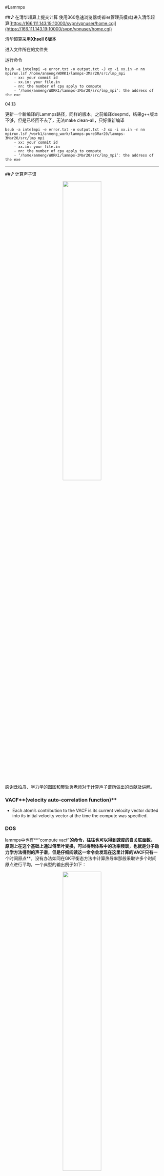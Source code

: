 #Lammps

##♪ 在清华超算上提交计算
使用360急速浏览器或者ie(管理员模式)进入清华超算[https://166.111.143.19:10000/svpn/vpnuser/home.cgi](https://166.111.143.19:10000/svpn/vpnuser/home.cgi)

清华超算采用**Xhsell 6版本**

进入文件所在的文件夹

运行命令
```
bsub -a intelmpi -e error.txt -o output.txt -J xx -i xx.in -n nn mpirun.lsf /home/anmeng/WORK1/lammps-3Mar20/src/lmp_mpi
	- xx: your commit id
	- xx.in: your file.in
	- nn: the number of cpu apply to compute
	- ‘/home/anmeng/WORK1/lammps-3Mar20/src/lmp_mpi’: the address of the exe
```

04.13

更新一个新编译的Lammps路径，同样的版本。之前编译deepmd，结果g++版本不够，但是已经回不去了，无法make clean-all，只好重新编译


```
bsub -a intelmpi -e error.txt -o output.txt -J xx -i xx.in -n nn mpirun.lsf /work1/anmeng_work/lammps-pure3Mar20/lammps-3Mar20/src/lmp_mpi
	- xx: your commit id
	- xx.in: your file.in
	- nn: the number of cpu apply to compute
	- ‘/home/anmeng/WORK1/lammps-3Mar20/src/lmp_mpi’: the address of the exe
```


---
##♪ 计算声子谱
<div align=center>
<img src="https://pic.imgdb.cn/item/6257d62f239250f7c5d3139e.jpg" width="50%">
</div>

感谢[泛柏舟](https://www.zhihu.com/people/ying-xiao-ye)、[学力学的图图](https://www.zhihu.com/people/du-yao-89-86)和[樊哲勇老师](https://zheyongfan.org/index.php/Main_Page)对于计算声子谱所做出的贡献及讲解。

### VACF**(velocity auto-correlation function)**

- Each atom’s contribution to the VACF is its current velocity vector dotted into its initial velocity vector at the time the compute was specified.

###	DOS

lammps中也有**“compute vacf”**的命令，往往也可以得到速度的自关联函数，原则上在这个基础上通过傅里叶变换，可以得到体系中的功率频谱，也就是分子动力学方法得到的声子谱，但是仔细阅读这一命令会发现在这里计算的VACF只有**一个时间原点**，没有办法如同在GK平衡态方法中计算热导率那般采取许多个时间原点进行平均，一个典型的输出例子如下：

<div align=center>
<img src="https://pic.imgdb.cn/item/6257d679239250f7c5d393ad.jpg" width="50%">
</div>

可以发现这个声子谱显得非常凌乱

**Manual Note 中强调，如果要重复计算，必须保持所计算的原子ID一样。我理解的也就是他们也明白这个不准，需要取平均，而且取平均的规则很严格。**

在樊老师的博客里面给出了一个非常好的具体的代码来实现取多个时间原点平均的声子谱计算方法，只需要通过lammps输出一段时间的位移然后进行计算

在lammps中输入命令：
```python
dump 1 all custom 1 ${simname}_voutput.lammpstrj id type vx vy vz
```
后处理方式在matlab代码已经讲的十分详细了，根据自己的需要修改即可。

一个处理好的示例文件可以在我的[GitHub](https://github.com/zequnW/DOS)中找到

---

##♪ 将扁盒子改成方盒子

> - Redefine lattice 

$$
\left[
\begin{matrix}
1 & 0 & 0 \\
1 & 2 & 0 \\
0 & 0 & 1 \\ 
\end{matrix} 
\right]
$$

上面的记着好像不太对，下面的可能是正确的

$$
\left[
\begin{matrix}
1 & 1 & 0 \\
-1 & 1 & 0 \\
0 & 0 & 1 \\ 
\end{matrix} 
\right]
$$
---

##♪ 一个课题组干了一件很牛的事（给单体算聚合物的性质）

来自安博去学习的东京的课题组：

简单来说，给一个单体，不用再去淬火，再去驰豫，可以直接得出由单体构成聚合物的

- Thermal conductivity				热导率
- Thermal diffusivity               热扩散系数
- Density                           密度
- Cp                                Cp
- Cv                                Cv
- Linear expansion coefficient      线性膨胀系数
- Volumetric expansion coefficient  体积膨胀系数
- Compressibility                   压缩系数
- Bulk modulus                      体积弹性模量
- Isentropic compressibility        等熵压缩
- Isentropic bulk modulus           等熵体积弹性模量
- Static dielectric constant        静态介电常数
- Refractive index                  折射率
- Radius of gyration                回转半径
- End-to-end distance               端到端的距离
- Nematic order parameter           向列有序参数

没错，你只需要有一个Python 和 Lammps,还有对应的包， 就可以把这些打包带走

心动不如行动，快来学习吧↓

[文章链接](https://arxiv.org/ftp/arxiv/papers/2203/2203.14090.pdf)

[GitHub链接](https://github.com/RadonPy/RadonPy)

---

##♪ MS里建一个球体

> - 首先，你需要一个盒子（尺寸可以小于半径，保证是单体就OK）

> - Build -> Build nanostructure -> Nanocluster -> Sphere 输入半径就OK

![](https://pic.imgdb.cn/item/62748fcd0947543129a54883.jpg)


##♪ 复杂混合体系中，存在大量单双建的建模问题

存在的问题：

①	MS直接使用AC模块，部分会错误成键。且，AC模块无法控制核数，导致过程太慢！

②	packmol，只可以识别一级键，无法识别二级建。

③	packmol建模后，使用MS的Calculated bond重新识别键，会存在错误成键，乱成键的问题
解决办法：

依然使用packmol建模，只不过，导入MS后，不要全部计算键，只更改键的类型

-> Calculate Bond type
![](https://pic.imgdb.cn/item/6282037e0947543129831919.jpg)

解决了键的类型，这样一来，建模再无大问题

##♪ 将LAMMPS跑出的结构，重新导入MS中建模

不讲这一问题的重要意义了，直接上干货：

```python
dump xx all custom Nfreq dump.lammpstrj id mol type element x y z ix iy iz
dump_modify element A B C D
```

已知需要输出的步数，输出这一步数的结构信息（①修改type 的123为具体元素，或②dump_modify 加入元素识别信息）

删除Timestep 0步的结构，之后导入VMD

![](https://pic.imgdb.cn/item/628205e1094754312989c752.jpg)

![](https://pic.imgdb.cn/item/6282060109475431298a2918.jpg)

这样，就可以保存好pdb结构，导入MS后，重新添加原子建模

---

##♪ 切111切面并改盒子

选择`build > surface > cleave surface`

`Cleave plane 1 1 1`	Then `Cleave`

切后的结构是没有"封顶"的，需要手动设置一个真空层

`build > crystal > build vacuum slab`

`vacuum thickness`选择0 Å, 就可以得到最小的顶部盖子

![](https://pic.imgdb.cn/item/628edf110947543129834434.jpg)

可以看到当前坐标系与晶格并不平行

`Lattice Parameters - Advanced - Re-oriented to standard`

![](https://pic.imgdb.cn/item/628edf47094754312983aa62.jpg)

转为正交晶格，然后再参考之前 `Redefine lattice`,变为方盒子，然后重复上方转正操作即可。

---

##♪ TIP4P水模型

这是TIP4P水模型的始祖文章，[点这里](https://aip.scitation.org/doi/10.1063/1.445869)

![](https://pic.imgdb.cn/item/62ec95338c61dc3b8e71fe90.jpg)

从上图可以看到，体系中水分子即使**存在键角及相关能量参数**，但**对于体系的能量都是没有贡献的**。图中蓝色为加入了除了水分子之外的其他的键

这是由于，TIP4P/TIP3P水模型中，键角能量是不统计进总能量的。从统计水分子自身的能量式可以看到

![](https://pic.imgdb.cn/item/62ec962e8c61dc3b8e75a1a3.jpg)

其中涉及了电荷以及带电原子(氧原子)间的距离。并不涉及键角参数。

也可以看到，并没有设计到原子的能量参数，那么能量参数用在哪呢？当然是用在静电作用了。所以也可以得出另一个结果，如果只统计水分子间作用的话，哪怕不给氧原子的能量参数也是可以的。

Wikipedia also has a nice article on [water models](https://en.wikipedia.org/wiki/Water_model)

---

##♪ 为什么需要Voronoi体积？

应力，是固体力学乃至连续介质力学无法绕开的议题，整个固体力学在讨论本构关系的时候，其中一极就是应力。在lammps中是不存在这样的应力概念的，因为lammps中的界面是离散的。但是在计算材料科学中，我们往往会用lammps计算一种新的材料的模量或者强度，那么如何将lammps中的“应力”转化为宏观固体力学意义上的应力呢。


阅读lammps mannual中关于compute stress/atom command中提到，关于lammps中应力的量纲，提到

![](https://pic1.imgdb.cn/item/6337bb3c16f2c2beb16e4a2f.jpg)

意思是说，**lammps的应力单位是“体积×压强”**，这是一个能量项，**但绝不是eV**

以Metal单位举例：
距离的单位为Å，那么体积单位为$Å^3$，压强的单位为bars，也就是100KPa，

把这些转化为国际单位就是

$$bars*(A^3)=10^5*(N/m^2)*(10^{-10})^3*(m^3) = 10^{-25}(N*m)$$，

这就是lammps中应力的单位，而并非是

$$ 1ev=1.6*10^{-19}J=1.6*10^{-19}N*m $$

既然lammps应力的单位表现出能量的含义，那么转化为宏观意义上的应力则需要除以一个体积，那么这个体积该如何得到呢?

**这是没有定论的！**

lammps手册也提到（红色标记）：这很难定义出来。

我认为，有以下三种计算体积的办法：

1 采用compute voronoi/atom命令（下文会将如何安装Voronoi包）

2 自己计算每个原子的体积，乘以总数。然后统计组内原子的应力，除以原子个数和单个体积。

```python
compute			perCstress cnt stress/atom NULL
compute			szzx cntstresszz reduce sum c_perCstress[1]
variable 		szzxbar equal c_szzx/(8.784*count(cntstresszz))*(10^-4)
```
其中8.784是单个碳原子的体积 (1)，单位为$Å^3$,这个脚本计算了一个group cntstresszz在x方向的平均应力

3 还有一种方法文献(2)，就是采用连续假设，统计出所有应力和，然后除以整个结构的应力张量的截面的面积。比如把纳米线抽象成一个圆柱，求圆柱的体积。这样的连续假设也常见于计算石墨烯或碳纳米管的应力，往往假设石墨烯或碳纳米管厚度为0.35nm，正好是石墨烯的堆叠平衡距离。

(1)Lee, J. G. (2016). Computational materials science: an introduction, Crc Press.

(2)Roman, R. E., et al. (2015). "Mechanical properties and defect sensitivity of diamond nanothreads." Nano Lett 15(3): 1585-1590.

---

##♪ 安装Voronoi包

1.首先[下载voro++包](https://math.lbl.gov/voro++/download/)

2.在lammps/lib/voronoi的文件夹下，解压voro++-0.4.6

命令：`tar -xvf voro++-0.4.6`

3.解压结束后，打开voro++-0.4.6，输入命令:`make`

4.make结束后，直接输入命令：`sudo make install`

5.创造链接：输入命令：`ln -s voro++-0.4.6/src includelink`

					  `ln -s voro++-0.4.6/src liblink`
					  
6.编译lib/voronoi文件下的Makefile.lammps,将Makefile.lammps改成如下格式

```python
voronoi_SYSINC = -I/usr/local/include/voro++
voronoi_SYSLIB = -lvoro++
voronoi_SYSPATH = -L/usr/local/lib
```

7.进入到lammps/src文件夹下，

make yes-voronoi

make mpi		  

**超算由于没有权限，无法sudo。 what a pity


---

##♪ 计算投射系数

声子态密度表征了声子的本征特征，表明了可以在哪些频率进行传输，而传输能力则取决于界面左右两侧声子的透射系数。透射系数越强，传输能力越强。

感谢梁挺博士的贡献，根据他的工作，我在我的Github上给出了一个[算例](https://github.com/zequnW/Transmission-coefficient)。

引用本代码的话，以下是一些相关工作：

(1) K. Sääskilahti, J. Oksanen, J. Tulkki, and S. Volz, Phys. Rev. B 90, 134312 (2014)
(2) K. Sääskilahti, J. Oksanen, S. Volz, and J. Tulkki, Phys. Rev. B 91, 115426 (2015)
(3) Xu K, Deng S, Liang T, et al, Efficient mechanical modulation of the phonon thermal conductivity of Mo6S6 nanowires. Nanoscale, 2022
(4) An M, Chen D, Ma W, et al. Directly visualizing the crossover from incoherent to coherent phonons in two-dimensional periodic MoS2/MoSe2 arrayed heterostructure. International Journal of Heat and Mass Transfer, 2021

1 首先，编译**Scripts**compactify_vels.cpp文件，并将生成的compactify_vels添加到命令路径中。

```python
g++  compactify_vels.cpp  -o  compactify_vels
```

2 跑lammps文件**l2%_relax_thermal.in**，以期得到界面左右两侧原子的速度文件

**本例研究了压缩的BC3，首先进行了压缩**


3 转换速度文件vel.dat为透射系数计算所需的文件

```python
compactify_vels vels.dat
```

![](https://pic1.imgdb.cn/item/633a58f416f2c2beb1614dcd.jpg)

4 **由于NPT和压缩过程，界面左右两边原子会有微小变化，单纯采用距离统计界面左右两端原子，会造成原子数目少量增减情况**
因此，本例对forces.in做了改进。

![](https://pic1.imgdb.cn/item/633a59db16f2c2beb162d889.jpg)

这样一来，直接输出界面左右两边原子ID，并替换距离定义的group。在接下来的计算中就不会存在报错情况。

5 运行SHC_generate.py 

![](https://pic1.imgdb.cn/item/633a5a2d16f2c2beb1636486.jpg)


可以看到，生成了相关图片。为了方便做图，本例将生成的图片分别保存为.txt文件，

光谱热导率(frequencies_and_ITC.txt)
![](https://pic1.imgdb.cn/item/633a5a7916f2c2beb163e52c.jpg)

透射系数(frequencies_T_W.txt)
![](https://pic1.imgdb.cn/item/633a5a8916f2c2beb163ff60.jpg)

透射系数积分(frequencies_accumulated_ITC.txt)
![](https://pic1.imgdb.cn/item/633a5a9c16f2c2beb16422af.jpg)

---






























































<script type="text/javascript" async
  src="https://cdn.mathjax.org/mathjax/latest/MathJax.js?config=TeX-MML-AM_CHTML">
</script>
<script type="text/javascript" async
  src="https://cdnjs.cloudflare.com/ajax/libs/mathjax/2.7.7/MathJax.js?config=TeX-MML-AM_CHTML">
</script>
<script type="text/x-mathjax-config">
MathJax.Hub.Config({
  tex2jax: {inlineMath: [['$','$'], ['\\(','\\)']]}
});
</script>
